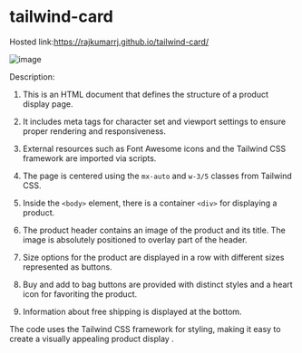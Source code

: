 # tailwind-card

Hosted link:https://rajkumarrj.github.io/tailwind-card/


![image](https://github.com/RajkumarRj/tailwind-card/assets/142428565/4dc26ca4-ecfd-4056-91b5-7a39de33487e)





Description:

1. This is an HTML document that defines the structure of a product display page.

2. It includes meta tags for character set and viewport settings to ensure proper rendering and responsiveness.

3. External resources such as Font Awesome icons and the Tailwind CSS framework are imported via scripts.

4. The page is centered using the `mx-auto` and `w-3/5` classes from Tailwind CSS.

5. Inside the `<body>` element, there is a container `<div>` for displaying a product.

6. The product header contains an image of the product and its title. The image is absolutely positioned to overlay part of the header.

7. Size options for the product are displayed in a row with different sizes represented as buttons.

8. Buy and add to bag buttons are provided with distinct styles and a heart icon for favoriting the product.

9. Information about free shipping is displayed at the bottom.

The code uses the Tailwind CSS framework for styling, making it easy to create a visually appealing product display .
